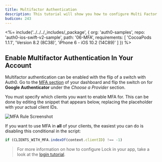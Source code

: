 ```yaml
---
title: Multifactor Authentication
description: This tutorial will show you how to configure Multi Factor Authentication (MFA) via Google Authenticator in your app.
budicon: 243
---
```


<%= include('../../../_includes/_package', {
  org: 'auth0-samples',
  repo: 'auth0-ios-swift-v2-sample',
  path: '06-MFA',
  requirements: [
    'CocoaPods 1.1.1',
    'Version 8.2 (8C38)',
    'iPhone 6 - iOS 10.2 (14C89)'
  ]
}) %>

## Enable Multifactor Authentication In Your Account

Multifactor authentication can be enabled with the flip of a switch with Auth0. Go to the [MFA section](${manage_url}/#/multifactor) of your dashboard and flip the switch on for **Google Authenticator** under the *Choose a Provider* section.

You must specify which clients you want to enable MFA for. This can be done by editing the snippet that appears below, replacing the placeholder with your actual client IDs.

![MFA Rule Screenshot](/media/articles/mfa/mfa-native/mfa-native-02.png)

If you want to use MFA in **all** of your clients, the easiest you can do is disabling this conditional in the script:

```javascript
if (CLIENTS_WITH_MFA.indexOf(context.clientID) !== -1)
```

> For more information on how to configure Lock in your app, take a look at the [login tutorial](01-login).
